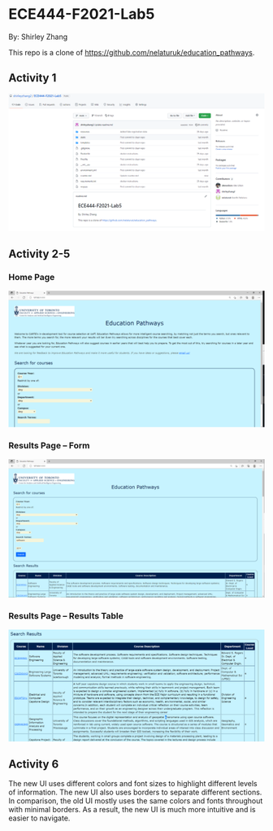 # ECE444-F2021-Lab5
By: Shirley Zhang

This repo is a clone of https://github.com/nelaturuk/education_pathways.

## Activity 1

![image1](./images/Activity1.PNG)


## Activity 2-5

### Home Page
![image2](./images/Home.PNG)

### Results Page – Form
![image3](./images/Results.PNG)

### Results Page – Results Table
![image4](./images/Results_Table.PNG)


## Activity 6
The new UI uses different colors and font sizes to highlight different levels of information. The new UI also uses borders to separate different sections. In comparison, the old UI mostly uses the same colors and fonts throughout with minimal borders. As a result, the new UI is much more intuitive and is easier to navigate.